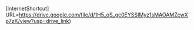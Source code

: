 [InternetShortcut]
URL=https://drive.google.com/file/d/1H5_oS_gc0EYSSIMyz1sMAOAMZcwXp7zK/view?usp=drive_link)
